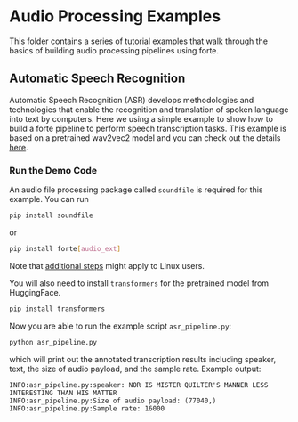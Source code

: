 # Audio Processing Examples
This folder contains a series of tutorial examples that walk through the basics of building audio processing pipelines using forte.

## Automatic Speech Recognition
Automatic Speech Recognition (ASR) develops methodologies and technologies that enable the recognition and translation of spoken language into text by computers. Here we using a simple example to show how to build a forte pipeline to perform speech transcription tasks. This example is based on a pretrained wav2vec2 model and you can check out the details [here](https://huggingface.co/facebook/wav2vec2-base-960h).

### Run the Demo Code

An audio file processing package called `soundfile` is required for this example. You can run 
```bash
pip install soundfile
```
or
```bash
pip install forte[audio_ext]
```
Note that [additional steps](https://pysoundfile.readthedocs.io/en/latest/#installation) might apply to Linux users.

You will also need to install `transformers` for the pretrained model from HuggingFace.
```bash
pip install transformers
```
Now you are able to run the example script `asr_pipeline.py`:
```bash
python asr_pipeline.py
```
which will print out the annotated transcription results including speaker, text, the size of audio payload, and the sample rate. Example output:
```
INFO:asr_pipeline.py:speaker: NOR IS MISTER QUILTER'S MANNER LESS INTERESTING THAN HIS MATTER
INFO:asr_pipeline.py:Size of audio payload: (77040,)
INFO:asr_pipeline.py:Sample rate: 16000
```
